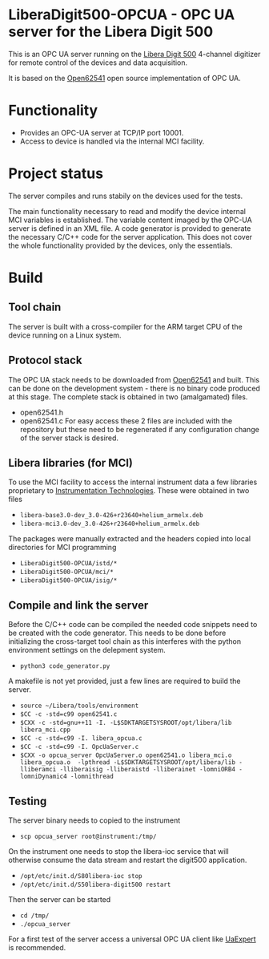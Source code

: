 # LiberaDigit500-OPCUA - OPC UA server for the Libera Digit 500

This is an OPC UA server running on the
[Libera Digit 500](https://www.i-tech.si/products/libera-digit-500/)
4-channel digitizer for remote control of the devices and data acquisition.

It is based on the [Open62541](https://github.com/open62541/open62541/)
open source implementation of OPC UA.

# Functionality

- Provides an OPC-UA server at TCP/IP port 10001.
- Access to device is handled via the internal MCI facility.

# Project status

The server compiles and runs stabily on the devices used for the tests.

The main functionality necessary to read and modify the device internal
MCI variables is established. The variable content imaged by the
OPC-UA server is defined in an XML file. A code generator is provided
to generate the necessary C/C++ code for the server application.
This does not cover the whole functionality provided by the devices, only the essentials.

# Build

## Tool chain
The server is built with a cross-compiler for the ARM target CPU of the device
running on a Linux system.

## Protocol stack
The OPC UA stack needs to be downloaded from [Open62541](https://github.com/open62541/open62541/) and built.
This can be done on the development system - there is no binary code produced at this stage.
The complete stack is obtained in two (amalgamated) files.
- open62541.h
- open62541.c
For easy access these 2 files are included with the repository but these need to be regenerated if
any configuration change of the server stack is desired.

## Libera libraries (for MCI)
To use the MCI facility to access the internal instrument data a few libraries proprietary to
[Instrumentation Technologies](http://www.i-tech.si/). These were obtained in two files
- `libera-base3.0-dev_3.0-426+r23640+helium_armelx.deb`
- `libera-mci3.0-dev_3.0-426+r23640+helium_armelx.deb`

The packages were manually extracted and the headers copied into local directories for MCI programming
- `LiberaDigit500-OPCUA/istd/*`
- `LiberaDigit500-OPCUA/mci/*`
- `LiberaDigit500-OPCUA/isig/*`

## Compile and link the server
Before the C/C++ code can be compiled the needed code snippets
need to be created with the code generator. This needs to be done
before initializing the cross-target tool chain as this interferes
with the python environment settings on the delepment system.
- `python3 code_generator.py`

A makefile is not yet provided, just a few lines are required to build the server.
- `source ~/Libera/tools/environment`
- `$CC -c -std=c99 open62541.c`
- `$CXX -c -std=gnu++11 -I. -L$SDKTARGETSYSROOT/opt/libera/lib libera_mci.cpp`
- `$CC -c -std=c99 -I. libera_opcua.c`
- `$CC -c -std=c99 -I. OpcUaServer.c`
- `$CXX -o opcua_server OpcUaServer.o open62541.o libera_mci.o libera_opcua.o  -lpthread -L$SDKTARGETSYSROOT/opt/libera/lib -lliberamci -lliberaisig -lliberaistd -lliberainet -lomniORB4 -lomniDynamic4 -lomnithread`

## Testing

The server binary needs to copied to the instrument
- `scp opcua_server root@instrument:/tmp/`

On the instrument one needs to stop the libera-ioc service that will otherwise consume
the data stream and restart the digit500 application.
- `/opt/etc/init.d/S80libera-ioc stop`
- `/opt/etc/init.d/S50libera-digit500 restart`

Then the server can be started
- `cd /tmp/`
- `./opcua_server`

For a first test of the server access a universal OPC UA client like
[UaExpert](https://www.unified-automation.com/products/development-tools/uaexpert.html) is recommended.


